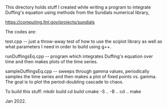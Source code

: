 This directory holds stuff I created while writing a program to
integrate Duffing's equation using methods from the Sundials numerical
library,

https://computing.llnl.gov/projects/sundials

The codes are:

test.cpp -- just a throw-away test of how to use the sciplot library
as well as what parameters I need in order to build using g++.

runDuffingsEq.cpp -- program which integrates Duffing's equation over
time and then makes plots of the time series.

sampleDuffingsEq.cpp -- sweeps through gamma values, periodically
samples the time series and then makes a plot of fixed points
vs. gamma.  The goal is to plot the period-doubling cascade to chaos.

To build this stuff:
mkdir build
cd build
cmake -S .. -B ..
cd ..
make


Jan 2022.

